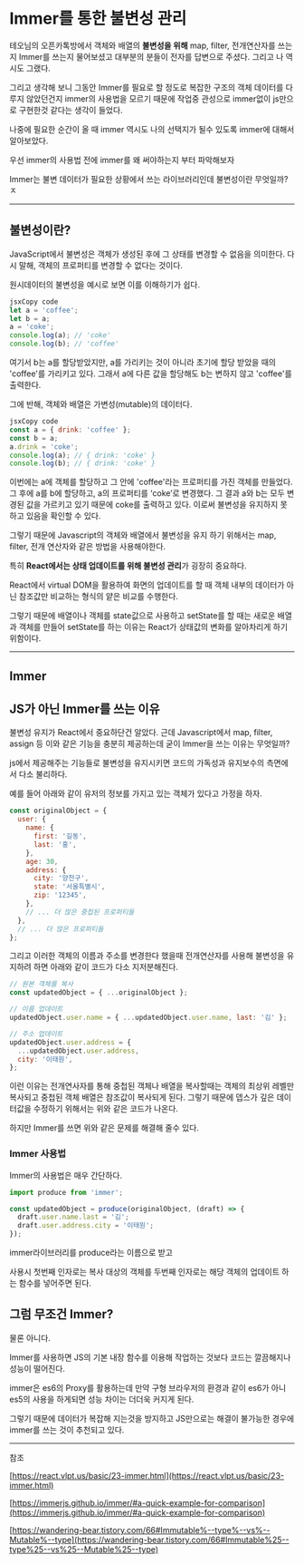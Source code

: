 # Immer를 통한 불변성 관리

테오님의 오픈카톡방에서 객체와 배열의 **불변성을 위해** map, filter, 전개연산자를 쓰는지 Immer를 쓰는지 물어보셨고 대부분의 분들이 전자를 답변으로 주셨다. 그리고 나 역시도 그랬다.

그리고 생각해 보니 그동안 Immer를 필요로 할 정도로 복잡한 구조의 객체 데이터를 다루지 않았던건지 immer의 사용법을 모르기 때문에 작업중 관성으로 immer없이 js만으로 구현한것 같다는 생각이 들었다.

나중에 필요한 순간이 올 때 immer 역시도 나의 선택지가 될수 있도록 immer에 대해서 알아보았다.

우선 immer의 사용법 전에 immer를 왜 써야하는지 부터 파악해보자

Immer는 불변 데이터가 필요한 상황에서 쓰는 라이브러리인데 불변성이란 무엇일까?ㅈ

---

## **불변성이란?**

JavaScript에서 불변성은 객체가 생성된 후에 그 상태를 변경할 수 없음을 의미한다. 다시 말해, 객체의 프로퍼티를 변경할 수 없다는 것이다.

원시데이터의 불변성을 예시로 보면 이를 이해하기가 쉽다.

```jsx
jsxCopy code
let a = 'coffee';
let b = a;
a = 'coke';
console.log(a); // 'coke'
console.log(b); // 'coffee'

```

여기서 b는 a를 할당받았지만, a를 가리키는 것이 아니라 초기에 할당 받았을 때의 'coffee'를 가리키고 있다. 그래서 a에 다른 값을 할당해도 b는 변하지 않고 'coffee'를 출력한다.

그에 반해, 객체와 배열은 가변성(mutable)의 데이터다.

```jsx
jsxCopy code
const a = { drink: 'coffee' };
const b = a;
a.drink = 'coke';
console.log(a); // { drink: 'coke' }
console.log(b); // { drink: 'coke' }

```

이번에는 a에 객체를 할당하고 그 안에 'coffee'라는 프로퍼티를 가진 객체를 만들었다. 그 후에 a를 b에 할당하고, a의 프로퍼티를 ‘coke’로 변경했다. 그 결과 a와 b는 모두 변경된 값을 가르키고 있기 때문에 coke를 출력하고 있다. 이로써 불변성을 유지하지 못하고 있음을 확인할 수 있다.

그렇기 때문에 Javascript의 객체와 배열에서 불변성을 유지 하기 위해서는 map, filter, 전개 연산자와 같은 방법을 사용해야한다.

특히 **React에서는 상태 업데이트를 위해 불변성 관리**가 굉장히 중요하다.

React에서 virtual DOM을 활용하여 화면의 업데이트를 할 때 객체 내부의 데이터가 아닌 참조값만 비교하는 형식의 얕은 비교를 수행한다.

그렇기 때문에 배열이나 객체를 state값으로 사용하고 setState를 할 때는 새로운 배열과 객체를 만들어 setState를 하는 이유는 React가 상태값의 변화를 알아차리게 하기 위함이다.

---

## Immer

## JS가 아닌 Immer를 쓰는 이유

불변성 유지가 React에서 중요하단건 알았다. 근데 Javascript에서 map, filter, assign 등 이와 같은 기능을 충분히 제공하는데 굳이 Immer을 쓰는 이유는 무엇일까?

js에서 제공해주는 기능들로 불변성을 유지시키면 코드의 가독성과 유지보수의 측면에서 다소 불리하다.

예를 들어 아래와 같이 유저의 정보를 가지고 있는 객체가 있다고 가정을 하자.

```jsx
const originalObject = {
  user: {
    name: {
      first: '길동',
      last: '홍',
    },
    age: 30,
    address: {
      city: '양천구',
      state: '서울특별시',
      zip: '12345',
    },
    // ... 더 많은 중첩된 프로퍼티들
  },
  // ... 더 많은 프로퍼티들
};
```

그리고 이러한 객체의 이름과 주소를 변경한다 했을때 전개연산자를 사용해 불변성을 유지하려 하면 아래와 같이 코드가 다소 지저분해진다.

```jsx
// 원본 객체를 복사
const updatedObject = { ...originalObject };

// 이름 업데이트
updatedObject.user.name = { ...updatedObject.user.name, last: '김' };

// 주소 업데이트
updatedObject.user.address = {
  ...updatedObject.user.address,
  city: '이태원',
};
```

이런 이유는 전개연사자를 통해 중첩된 객체나 배열을 복사할때는 객체의 최상위 레벨만 복사되고 중첩된 객체 배열은 참조값이 복사되게 된다. 그렇기 때문에 뎁스가 깊은 데이터값을 수정하기 위해서는 위와 같은 코드가 나온다.

하지만 Immer를 쓰면 위와 같은 문제를 해결해 줄수 있다.

### Immer 사용법

Immer의 사용법은 매우 간단하다.

```jsx
import produce from 'immer';

const updatedObject = produce(originalObject, (draft) => {
  draft.user.name.last = '김';
  draft.user.address.city = '이태원';
});
```

immer라이브러리를 produce라는 이름으로 받고

사용시 첫번째 인자로는 복사 대상의 객체를 두번째 인자로는 해당 객체의 업데이트 하는 함수를 넣어주면 된다.

## 그럼 무조건 Immer?

물론 아니다.

Immer를 사용하면 JS의 기본 내장 함수를 이용해 작업하는 것보다 코드는 깔끔해지나 성능이 떨어진다.

immer은 es6의 Proxy를 활용하는데 만약 구형 브라우저의 환경과 같이 es6가 아니 es5의 사용을 하게되면 성능 차이는 더더욱 커지게 된다.

그렇기 때문에 데이터가 복잡해 지는것을 방지하고 JS만으로는 해결이 불가능한 경우에 immer를 쓰는 것이 추천되고 있다.

---

참조

[https://react.vlpt.us/basic/23-immer.html](https://react.vlpt.us/basic/23-immer.html)

[https://immerjs.github.io/immer/#a-quick-example-for-comparison](https://immerjs.github.io/immer/#a-quick-example-for-comparison)

[https://wandering-bear.tistory.com/66#Immutable%--type%--vs%--Mutable%--type](https://wandering-bear.tistory.com/66#Immutable%25--type%25--vs%25--Mutable%25--type)
